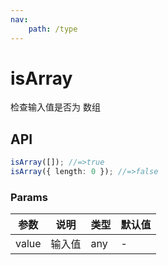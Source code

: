 ```yaml
---
nav:
    path: /type
---
```


# isArray

检查输入值是否为 数组

## API

```ts
isArray([]); //=>true
isArray({ length: 0 }); //=>false
```

### Params

| 参数  | 说明   | 类型 | 默认值 |
| ----- | ------ | ---- | ------ |
| value | 输入值 | any  | -      |
